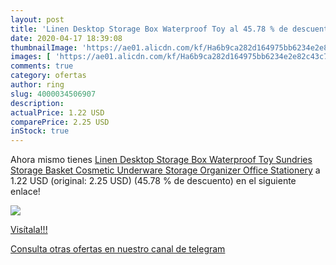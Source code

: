 ```yaml
---
layout: post
title: 'Linen Desktop Storage Box Waterproof Toy al 45.78 % de descuento'
date: 2020-04-17 18:39:08
thumbnailImage: 'https://ae01.alicdn.com/kf/Ha6b9ca282d164975bb6234e2e82c43c7v/Linen-Desktop-Storage-Box-Waterproof-Toy-Sundries-Storage-Basket-Cosmetic-Underware-Storage-Organizer-Office-Stationery.jpg_350x350._SL200_.jpg'
images: [ 'https://ae01.alicdn.com/kf/Ha6b9ca282d164975bb6234e2e82c43c7v/Linen-Desktop-Storage-Box-Waterproof-Toy-Sundries-Storage-Basket-Cosmetic-Underware-Storage-Organizer-Office-Stationery.jpg_350x350._SL200_.jpg' ]
comments: true
category: ofertas
author: ring
slug: 4000034506907
description:
actualPrice: 1.22 USD
comparePrice: 2.25 USD
inStock: true
---
```


Ahora mismo tienes [Linen Desktop Storage Box Waterproof Toy Sundries Storage Basket Cosmetic Underware Storage Organizer Office Stationery](https://www.amazon.com/dp/4000034506907/?tag=redken08-20) a 1.22 USD (original: 2.25 USD) (45.78 %  de descuento) en el siguiente enlace!

[![](https://ae01.alicdn.com/kf/Ha6b9ca282d164975bb6234e2e82c43c7v/Linen-Desktop-Storage-Box-Waterproof-Toy-Sundries-Storage-Basket-Cosmetic-Underware-Storage-Organizer-Office-Stationery.jpg_350x350._SL200_.jpg)](https://www.amazon.com/dp/4000034506907/?tag=redken08-20)

[Visítala!!!](https://www.amazon.com/dp/4000034506907/?tag=redken08-20)

[Consulta otras ofertas en nuestro canal de telegram](https://t.me/s/ofertas25)
